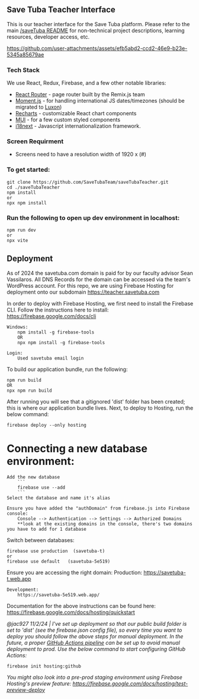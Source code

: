 ## Save Tuba Teacher Interface

This is our teacher interface for the Save Tuba platform. Please refer to the main [/saveTuba README](https://github.com/SaveTubaTeam/saveTuba?tab=readme-ov-file#savetuba) for non-technical project descriptions, learning resources, developer access, etc.


https://github.com/user-attachments/assets/efb5abd2-ccd2-46e9-b23e-5345a85679ae


### Tech Stack

We use React, Redux, Firebase, and a few other notable libraries:

- [React Router](https://reactrouter.com/en/main/start/tutorial) - page router built by the Remix.js team
- [Moment.js](https://momentjs.com/docs/#/use-it/) - for handling international JS dates/timezones (should be migrated to [Luxon](https://momentjs.com/docs/#/-project-status/))
- [Recharts](https://recharts.org/en-US/) - customizable React chart components
- [MUI](https://mui.com/material-ui/getting-started/) - for a few custom styled components
- [i18next](https://react.i18next.com/) - Javascript internationalization framework.

### Screen Requirment
- Screens need to have a resolution width of 1920 x (#)

### To get started:
```
git clone https://github.com/SaveTubaTeam/saveTubaTeacher.git
cd ./saveTubaTeacher
npm install
or
npx npm install
```

### Run the following to open up dev environment in localhost:
```
npm run dev
or
npx vite
```

## Deployment

As of 2024 the savetuba.com domain is paid for by our faculty advisor Sean Vassilaros. All DNS Records for the domain can be accessed via the team's WordPress account. For this repo, we are using Firebase Hosting for deployment onto our subdomain https://teacher.savetuba.com

In order to deploy with Firebase Hosting, we first need to install the Firebase CLI. Follow the instructions here to install: https://firebase.google.com/docs/cli

    Windows:
        npm install -g firebase-tools
        OR
        npx npm install -g firebase-tools

    Login:
        Used savetuba email login


To build our application bundle, run the following: 

```
npm run build
OR 
npx npm run build
```

After running you will see that a gitignored 'dist' folder has been created; this is where our application bundle lives. Next, to deploy to Hosting, run the below command:

```
firebase deploy --only hosting
```


# Connecting a new database environment:

    Add the new database 
        ```
        firebase use --add
        ```
    Select the database and name it's alias

    Ensure you have added the "authDomain" from firebase.js into Firebase console:
        Console --> Authentication --> Settings --> Authorized Domains
        **look at the existing domains in the console, there's two domains you have to add for 1 database



Switch between databases:
```
firebase use production  (savetuba-t)
or
firebase use default   (savetuba-5e519)
```


Ensure you are accessing the right domain:
    Production:
        https://savetuba-t.web.app

    Development:
        https://savetuba-5e519.web.app/




Documentation for the above instructions can be found here: https://firebase.google.com/docs/hosting/quickstart

*@jac927 11/2/24 | I've  set up deployment so that our public build folder is set to 'dist' (see the firebase.json config file), so every time you want to deploy you should follow the above steps for manual deployment. In the future, a proper [GitHub Actions pipeline](https://firebase.google.com/docs/hosting/github-integration) can be set up to avoid manual deployment to prod. Use the below command to start configuring GitHub Actions:*

```
firebase init hosting:github
```

*You might also look into a pre-prod staging environment using Firebase Hosting's preview feature: https://firebase.google.com/docs/hosting/test-preview-deploy*